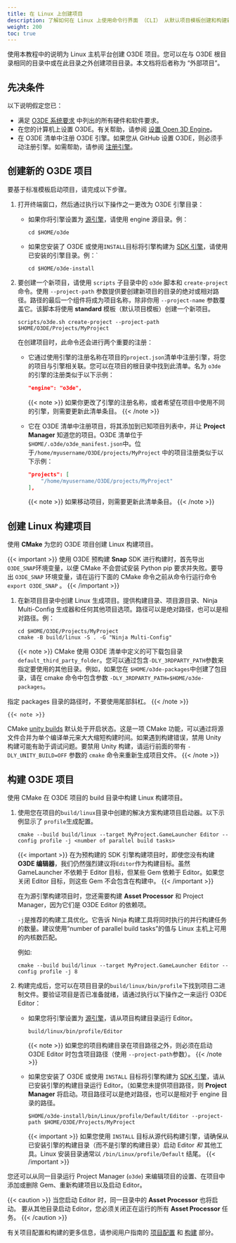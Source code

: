 ```yaml
---
title: 在 Linux 上创建项目
description: 了解如何在 Linux 上使用命令行界面 （CLI） 从默认项目模板创建和构建新的 Open 3D Engine （O3DE） 项目。
weight: 200
toc: true
---
```


使用本教程中的说明为 Linux 主机平台创建 O3DE 项目。您可以在与 O3DE 根目录相同的目录中或在此目录之外创建项目目录。本文档将后者称为 “外部项目”。

## 先决条件

以下说明假定您已：

* 满足 [O3DE 系统要求](/docs/welcome-guide/requirements) 中列出的所有硬件和软件要求。
* 在您的计算机上设置 O3DE。有关帮助，请参阅 [设置 Open 3D Engine](/docs/welcome-guide/setup)。
* 在 O3DE 清单中注册 O3DE 引擎。如果您从 GitHub 设置 O3DE，则必须手动注册引擎。如需帮助，请参阅 [注册引擎](/docs/welcome-guide/setup/setup-from-github/building-linux/#register-the-engine)。

## 创建新的 O3DE 项目

要基于标准模板启动项目，请完成以下步骤。

1. 打开终端窗口，然后通过执行以下操作之一更改为 O3DE 引擎目录：

    * 如果你将引擎设置为 [源引擎](/docs/user-guide/appendix/glossary/#source-engine)，请使用 engine 源目录。例：

        ```shell
        cd $HOME/o3de
        ```

    * 如果您安装了 O3DE 或使用`INSTALL`目标将引擎构建为 [SDK 引擎](/docs/user-guide/appendix/glossary/#sdk-engine)，请使用已安装的引擎目录。例：`

        ```shell
        cd $HOME/o3de-install
        ```

1. 要创建一个新项目，请使用 `scripts` 子目录中的 `o3de` 脚本和 `create-project` 命令。使用 `--project-path` 参数提供要创建新项目的目录的绝对或相对路径。路径的最后一个组件将成为项目名称，除非你用 `--project-name` 参数覆盖它。该脚本将使用 **standard** 模板（默认项目模板）创建一个新项目。

    ```shell
    scripts/o3de.sh create-project --project-path $HOME/O3DE/Projects/MyProject
    ```

    在创建项目时，此命令还会进行两个重要的注册：

    * 它通过使用引擎的注册名称在项目的`project.json`清单中注册引擎，将您的项目与引擎相关联。您可以在项目的根目录中找到此清单。名为 `o3de` 的引擎的注册类似于以下示例：

        ```json
        "engine": "o3de",
        ```

        {{< note >}}
如果你更改了引擎的注册名称，或者希望在项目中使用不同的引擎，则需要更新此清单条目。
        {{< /note >}}

    * 它在 O3DE 清单中注册项目，将其添加到已知项目列表中，并让 **Project Manager** 知道您的项目。O3DE 清单位于`$HOME/.o3de/o3de_manifest.json`中。位于`/home/myusername/O3DE/projects/MyProject` 中的项目注册类似于以下示例：

        ```json
        "projects": [
            "/home/myusername/O3DE/projects/MyProject"
        ],
        ```

        {{< note >}}
如果移动项目，则需要更新此清单条目。
        {{< /note >}}

## 创建 Linux 构建项目

使用 **CMake** 为您的 O3DE 项目创建 Linux 构建项目。

{{< important >}}
使用 O3DE 预构建 **Snap** SDK 进行构建时，首先导出`O3DE_SNAP`环境变量，以便 CMake 不会尝试安装 Python pip 要求并失败。要导出 `O3DE_SNAP` 环境变量，请在运行下面的 CMake 命令之前从命令行运行命令`export O3DE_SNAP` 。
{{< /important >}}

1. 在新项目目录中创建 Linux 生成项目。提供构建目录、项目源目录、Ninja Multi-Config 生成器和任何其他项目选项。路径可以是绝对路径，也可以是相对路径。例：

    ```shell
    cd $HOME/O3DE/Projects/MyProject
    cmake -B build/linux -S . -G "Ninja Multi-Config"
    ```

    {{< note >}}
CMake 使用 O3DE 清单中定义的可下载包目录`default_third_party_folder`。您可以通过包含`-DLY_3RDPARTY_PATH`参数来指定要使用的其他目录。例如，如果您在 `$HOME/o3de-packages`中创建了包目录，请在 cmake 命令中包含参数 `-DLY_3RDPARTY_PATH=$HOME/o3de-packages`。

指定 packages 目录的路径时，不要使用尾部斜杠。
    {{< /note >}}

    {{< note >}}
CMake [unity builds](https://cmake.org/cmake/help/latest/prop_tgt/UNITY_BUILD.html) 默认处于开启状态。这是一项 CMake 功能，可以通过将源文件合并为单个编译单元来大大缩短构建时间。如果遇到构建错误，禁用 Unity 构建可能有助于调试问题。要禁用 Unity 构建，请运行前面的带有 `-DLY_UNITY_BUILD=OFF` 参数的 `cmake` 命令来重新生成项目文件。
    {{< /note >}}

## 构建 O3DE 项目

使用 CMake 在 O3DE 项目的 build 目录中构建 Linux 构建项目。

1. 使用您在项目的`build/linux`目录中创建的解决方案构建项目启动器。以下示例显示了 `profile`生成配置。
    ```shell
    cmake --build build/linux --target MyProject.GameLauncher Editor --config profile -j <number of parallel build tasks>
    ```

    {{< important >}}
在为预构建的 SDK 引擎构建项目时，即使您没有构建 **O3DE 编辑器**，我们仍然强烈建议将`Editor`作为构建目标。虽然 GameLauncher 不依赖于 Editor 目标，但某些 Gem 依赖于 Editor。如果您关闭 Editor 目标，则这些 Gem 不会包含在构建中。
    {{< /important >}}

    在为源引擎构建项目时，您还需要构建 **Asset Processor** 和 Project Manager，因为它们是 O3DE Editor 的依赖项。

   `-j`是推荐的构建工具优化。它告诉 Ninja 构建工具将同时执行的并行构建任务的数量。建议使用“number of parallel build tasks”的值与 Linux 主机上可用的内核数匹配。

    例如:

    ```shell
    cmake --build build/linux --target MyProject.GameLauncher Editor --config profile -j 8
    ```

1. 构建完成后，您可以在项目目录的`build/linux/bin/profile`下找到项目二进制文件。要验证项目是否已准备就绪，请通过执行以下操作之一来运行 O3DE Editor：

    * 如果您将引擎设置为 [源引擎](/docs/welcome-guide/setup/setup-from-github/building-linux/#build-the-engine)，请从项目构建目录运行 Editor。

        ```shell
        build/linux/bin/profile/Editor
        ```

        {{< note >}}
如果您的项目构建目录在项目路径之外，则必须在启动 O3DE Editor 时包含项目路径（使用 `--project-path`参数）。
        {{< /note >}}

    * 如果您安装了 O3DE 或使用 `INSTALL` 目标将引擎构建为 [SDK 引擎](/docs/welcome-guide/setup/setup-from-github/building-linux/#build-the-engine)，请从已安装引擎的构建目录运行 Editor。（如果您未提供项目路径，则 **Project Manager** 将启动。项目路径可以是绝对路径，也可以是相对于 engine 目录的路径。

        ```shell
        $HOME/o3de-install/bin/Linux/profile/Default/Editor --project-path $HOME/O3DE/Projects/MyProject
        ```

        {{< important >}}
如果您使用 `INSTALL` 目标从源代码构建引擎，请确保从已安装引擎的构建目录（而不是引擎的构建目录）启动 Editor _和_ 其他工具。Linux 安装目录通常以 `/bin/Linux/profile/Default` 结尾。
        {{< /important >}}

您还可以从同一目录运行 Project Manager (`o3de`) 来编辑项目的设置、在项目中添加或删除 Gem、重新构建项目以及启动 Editor。

{{< caution >}}
当您启动 Editor 时，同一目录中的 **Asset Processor** 也将启动。 要从其他目录启动 Editor，您必须关闭正在运行的所有 **Asset Processor** 任务。
{{< /caution >}}

有关项目配置和构建的更多信息，请参阅用户指南的 [项目配置](/docs/user-guide/project-config) 和 [构建](/docs/user-guide/build) 部分。
